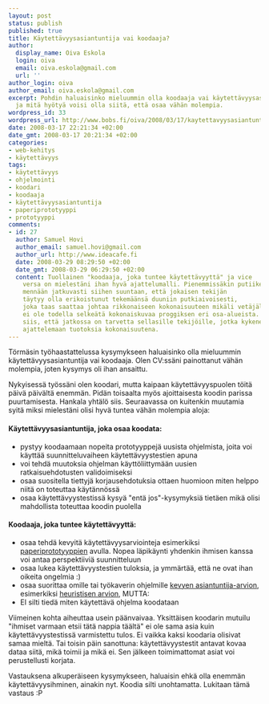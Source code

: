 ```yaml
---
layout: post
status: publish
published: true
title: Käytettävyysasiantuntija vai koodaaja?
author:
  display_name: Oiva Eskola
  login: oiva
  email: oiva.eskola@gmail.com
  url: ''
author_login: oiva
author_email: oiva.eskola@gmail.com
excerpt: Pohdin haluaisinko mieluummin olla koodaaja vai käytettävyysasiantuntija,
  ja mitä hyötyä voisi olla siitä, että osaa vähän molempia.
wordpress_id: 33
wordpress_url: http://www.bobs.fi/oiva/2008/03/17/kaytettavyysasiantuntija-vai-koodaaja/
date: 2008-03-17 22:21:34 +02:00
date_gmt: 2008-03-17 20:21:34 +02:00
categories:
- web-kehitys
- käytettävyys
tags:
- käytettävyys
- ohjelmointi
- koodari
- koodaaja
- käytettävyysasiantuntija
- paperiprototyyppi
- prototyyppi
comments:
- id: 27
  author: Samuel Hovi
  author_email: samuel.hovi@gmail.com
  author_url: http://www.ideacafe.fi
  date: 2008-03-29 08:29:50 +02:00
  date_gmt: 2008-03-29 06:29:50 +02:00
  content: Tuollainen "koodaaja, joka tuntee käytettävyyttä" ja vice
    versa on mielestäni ihan hyvä ajattelumalli. Pienemmissäkin putiikeissa
    mennään jatkuvasti siihen suuntaan, että jokaisen tekijän
    täytyy olla erikoistunut tekemäänsä duuniin putkiaivoisesti,
    joka taas saattaa johtaa rikkonaiseen kokonaisuuteen mikäli vetäjällä
    ei ole todella selkeätä kokonaiskuvaa proggiksen eri osa-alueista. Uskonkin
    siis, että jatkossa on tarvetta sellasille tekijöille, jotka kykenevät
    ajattelemaan tuotoksia kokonaisuutena.
---
```

<p>Törmäsin työhaastattelussa kysymykseen haluaisinko olla mieluummin käytettävyysasiantuntija vai koodaaja. Olen CV:ssäni painottanut vähän molempia, joten kysymys oli ihan ansaittu.</p>
<p>Nykyisessä työssäni olen koodari, mutta kaipaan käytettävyyspuolen töitä päivä päivältä enemmän. Pidän toisaalta myös ajoittaisesta koodin parissa puurtamisesta. Hankala yhtälö siis. Seuraavassa on kuitenkin muutamia syitä miksi mielestäni olisi hyvä tuntea vähän molempia aloja:</p>
<h4><a id="more"></a><a id="more-33"></a>Käytettävyysasiantuntija, joka osaa koodata:</h4>
<ul>
<li>pystyy koodaamaan nopeita prototyyppejä uusista ohjelmista, joita voi käyttää suunnitteluvaiheen käytettävyystestien apuna</li>
<li>voi tehdä muutoksia ohjelman käyttöliittymään uusien ratkaisuehdotusten validoimiseksi</li>
<li>osaa suositella tiettyjä korjausehdotuksia ottaen huomioon miten helppo niitä on toteuttaa käytännössä</li>
<li>osaa käytettävyystestissä kysyä "entä jos"-kysymyksiä tietäen mikä olisi mahdollista toteuttaa koodin puolella</li>
</ul>
<h4>Koodaaja, joka tuntee käytettävyyttä:</h4>
<ul>
<li>osaa  tehdä  kevyitä  käytettävyysarviointeja  esimerkiksi <a href="http://www.useit.com/alertbox/20030414.html">paperiprototyyppien</a> avulla.  Nopea  läpikäynti yhdenkin ihmisen kanssa voi antaa perspektiiviä suunnitteluun</li>
<li>osaa lukea käytettävyystestien tuloksia, ja ymmärtää, että ne ovat ihan oikeita ongelmia :)</li>
<li>osaa suorittaa omille tai työkaverin ohjelmille <a href="http://www.useit.com/papers/guerrilla_hci.html">kevyen asiantuntija-arvion</a>, esimerkiksi <a href="http://www.useit.com/papers/heuristic/heuristic_evaluation.html">heuristisen arvion,</a> MUTTA:</li>
<li>EI silti tiedä  miten käytettävä ohjelma koodataan</li>
</ul>
<p>Viimeinen kohta aiheuttaa usein päänvaivaa. Yksittäisen koodarin mutuilu "ihmiset varmaan etsii tätä nappia täältä" ei ole sama asia kuin käytettävyystestissä varmistettu tulos. Ei vaikka kaksi koodaria olisivat samaa mieltä. Tai toisin päin sanottuna: käytettävyystestit antavat kovaa dataa siitä, mikä toimii ja mikä ei. Sen jälkeen toimimattomat asiat voi perustellusti korjata.</p>
<p>Vastauksena alkuperäiseen kysymykseen, haluaisin ehkä olla enemmän käytettävyysihminen, ainakin nyt. Koodia silti unohtamatta. Lukitaan tämä vastaus :P</p>
